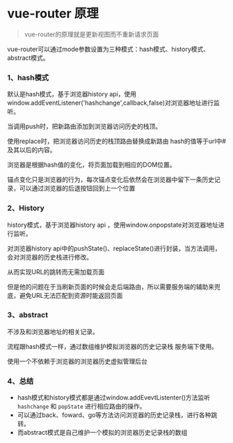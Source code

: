 # vue-router 原理

> vue-router的原理就是更新视图而不重新请求页面

vue-router可以通过mode参数设置为三种模式：hash模式、history模式、abstract模式。

### 1、hash模式

默认是hash模式，基于浏览器history api，使用window.addEventListener('hashchange',callback,false)对浏览器地址进行监听。

当调用push时，把新路由添加到浏览器访问历史的栈顶。

使用replace时，把浏览器访问历史的栈顶路由替换成新路由 hash的值等于url中#及其以后的内容。

浏览器是根据hash值的变化，将页面加载到相应的DOM位置。

锚点变化只是浏览器的行为，每次锚点变化后依然会在浏览器中留下一条历史记录，可以通过浏览器的后退按钮回到上一个位置

### 2、History

history模式，基于浏览器history api ，使用window.onpopstate对浏览器地址进行监听。

对浏览器history api中的pushState()、replaceState()进行封装，当方法调用，会对浏览器的历史栈进行修改。

从而实现URL的跳转而无需加载页面

但是他的问题在于当刷新页面的时候会走后端路由，所以需要服务端的辅助来兜底，避免URL无法匹配到资源时能返回页面

### 3、abstract

不涉及和浏览器地址的相关记录。

流程跟hash模式一样，通过数组维护模拟浏览器的历史记录栈 服务端下使用。

使用一个不依赖于浏览器的浏览器历史虚拟管理后台

### 4、总结

* hash模式和history模式都是通过window.addEvevtListenter()方法监听 `hashchange` 和 `popState` 进行相应路由的操作。
* 可以通过back、foward、go等方法访问浏览器的历史记录栈，进行各种跳转。
* 而abstract模式是自己维护一个模拟的浏览器历史记录栈的数组
